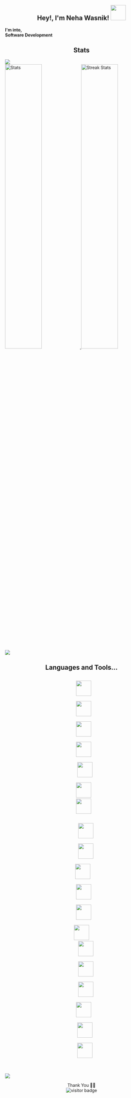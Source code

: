 <h2 align = "center">Hey!, I'm Neha Wasnik! <img src="https://media.giphy.com/media/12oufCB0MyZ1Go/giphy.gif" width="50"></h2>


**I'm into,**
<br/>
**Software Development**


<h2 align = "center">Stats</h2>
<img src="https://user-images.githubusercontent.com/73097560/115834477-dbab4500-a447-11eb-908a-139a6edaec5c.gif">
<div>
    <a href="https://github-readme-stats.vercel.app">
        <img width="49%" alt="Stats" src="https://github-readme-stats.vercel.app/api?&count_private=true&include_all_commits=true&username=neehhaa&theme=shades-of-purple&custom_title=GitHub+Stats&hide_border=true"/>
    </a>
    <a href="https://github-readme-streak-stats.herokuapp.com">
        <img width="49%" alt="Streak Stats" src="https://github-readme-streak-stats.herokuapp.com/?user=neehhaa&theme=shades-of-purple&hide_border=true"/>
    </a>
  </div>
  </br>


<img src="https://user-images.githubusercontent.com/73097560/115834477-dbab4500-a447-11eb-908a-139a6edaec5c.gif">

  
 </br>


<h2 align = "center">Languages and Tools...</h2>

<p align="center">

  
    
<code>
  <a href="https://www.oracle.com/java/" target="_blank"><img height="50" src="https://www.vectorlogo.zone/logos/java/java-horizontal.svg"></a>
</code>

<code>
  <a href="https://www.oracle.com/java/" target="_blank"><img height="50" src="https://www.vectorlogo.zone/logos/python/python-ar21.svg"></a>
</code>
  
<code>
  <a href="https://www.oracle.com/java/" target="_blank"><img height="50" src="https://www.vectorlogo.zone/logos/w3_html5/w3_html5-ar21.svg"></a>
</code>

  
<code>
  <a href="https://www.oracle.com/java/" target="_blank"><img height="50" src="https://www.vectorlogo.zone/logos/w3_css/w3_css-ar21.svg"></a>
</code>

<code>
   <a href="https://cdnlogo.com/logo/javascript_70428.html"><img height="50" src="https://cdn.cdnlogo.com/logos/j/69/javascript.svg"></a>
</code>
  
<code>
  <a href="https://www.oracle.com/java/" target="_blank"><img height="50" src="https://www.vectorlogo.zone/logos/djangoproject/djangoproject-ar21.svg"></a></code>
  
<code>
  <a href="https://www.oracle.com/java/" target="_blank"><img height="50" src="https://www.vectorlogo.zone/logos/usepanda/usepanda-ar21.svg"></a>
</code>
  

  
</p>

<p align="center">

  
<code>
    <a href="https://www.python.org/" target="_blank"><img height="50" src="https://www.vectorlogo.zone/logos/oracle/oracle-ar21.svg"></a>
</code>
  
  
<code>
    <a href="https://www.python.org/" target="_blank"><img height="50" src="https://www.vectorlogo.zone/logos/mysql/mysql-horizontal.svg"></a>
</code>
  
<code>
 <a href="https://www.oracle.com/java/" target="_blank"><img height="50" src="https://www.vectorlogo.zone/logos/mongodb/mongodb-ar21.svg"></a>
</code>
  

  
<code>
  <a href="https://www.linux.org/" target="_blank"><img height="50" src="https://www.vectorlogo.zone/logos/php/php-ar21.svg"></a>
</code>
  
<code>
  <a href="https://www.python.org/" target="_blank"><img height="50" src="https://www.vectorlogo.zone/logos/reactjs/reactjs-ar21.svg"></a>
</code>  
  
</p>  
  
<p align="center"
<code>
    <a href="https://www.python.org/" target="_blank"><img height="50" src="https://www.vectorlogo.zone/logos/linux/linux-ar21.svg"></a>
</code>
  
<code>
    <a href="https://www.python.org/" target="_blank"><img height="50" src="https://www.vectorlogo.zone/logos/visualstudio_code/visualstudio_code-ar21.svg"></a>
</code>
<code>
    <a href="https://www.python.org/" target="_blank"><img height="50" src="https://www.vectorlogo.zone/logos/git-scm/git-scm-ar21.svg"></a>
</code>
  
<code>
    <a href="https://www.python.org/" target="_blank"><img height="50" src="https://www.vectorlogo.zone/logos/github/github-ar21.svg"></a>
</code>  
<code>
  <a href="https://cdnlogo.com/logo/pycharm_36383.html"><img height="50"src="https://cdn.cdnlogo.com/logos/p/22/pycharm.svg"></a>
</code>  
<code>
   <a href="https://cdnlogo.com/logo/intellij-idea_36680.html"><img height="50" src="https://cdn.cdnlogo.com/logos/i/95/intellij-idea.svg"></a>
</code>

<code>
   <a href="https://cdnlogo.com/logo/eclipse_41470.html"><img height="50" src="https://cdn.cdnlogo.com/logos/e/57/eclipse.svg"></a>
</code>
<br/><br/>
</p>
<img src="https://user-images.githubusercontent.com/73097560/115834477-dbab4500-a447-11eb-908a-139a6edaec5c.gif">

<p align = "center">
Thank You 🙏🏼
<br>

<img src="https://visitor-badge.laobi.icu/badge?page_id=neehhaa" alt="visitor badge"/>
</p>
